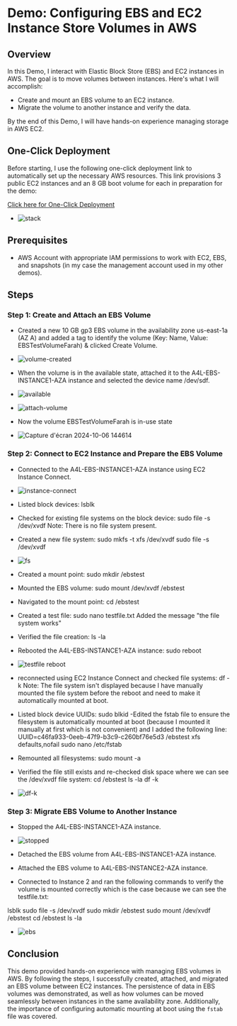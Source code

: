 # Demo: Configuring EBS and EC2 Instance Store Volumes in AWS

## Overview
In this Demo, I interact with Elastic Block Store (EBS) and EC2 instances in AWS. The goal is to move volumes between instances. Here's what I will accomplish:

- Create and mount an EBS volume to an EC2 instance.
- Migrate the volume to another instance and verify the data.

By the end of this Demo, I will have hands-on experience managing storage in AWS EC2.


## One-Click Deployment
Before starting, I use the following one-click deployment link to automatically set up the necessary AWS resources. This link provisions 3 public EC2 instances and an 8 GB boot volume for each in preparation for the demo:

[Click here for One-Click Deployment](https://console.aws.amazon.com/cloudformation/home?region=us-east-1#/stacks/create/review?templateURL=https://learn-cantrill-labs.s3.amazonaws.com/awscoursedemos/0004-aws-associate-ec2-ebs-demo/A4L_VPC_3PUBLICINSTANCES_AL2023.yaml&stackName=EBSDEMO)

- ![stack](https://github.com/user-attachments/assets/25e86463-75d8-4ee3-807b-e9c1675a1fbc)

## Prerequisites

- AWS Account with appropriate IAM permissions to work with EC2, EBS, and snapshots (in my case the management account used in my other demos).

## Steps

### Step 1: Create and Attach an EBS Volume
- Created a new 10 GB gp3 EBS volume in the availability zone us-east-1a (AZ A) and added a tag to identify the volume (Key: Name, Value: EBSTestVolumeFarah) & clicked Create Volume.

- ![volume-created](https://github.com/user-attachments/assets/e14b0447-ff52-47b6-b0a3-43ff8b657a8d)

- When the volume is in the available state, attached it to the A4L-EBS-INSTANCE1-AZA instance and selected the device name /dev/sdf.

- ![available](https://github.com/user-attachments/assets/5c733730-057b-41ce-91f3-413600ff0f56)

- ![attach-volume](https://github.com/user-attachments/assets/42be9b16-63e2-4f1f-b4ed-8eca972b27e8)

- Now the volume EBSTestVolumeFarah is in-use state

- ![Capture d'écran 2024-10-06 144614](https://github.com/user-attachments/assets/4e46a3de-256b-4394-8d91-6c3089bd5336)

### Step 2: Connect to EC2 Instance and Prepare the EBS Volume
- Connected to the A4L-EBS-INSTANCE1-AZA instance using EC2 Instance Connect.

- ![instance-connect](https://github.com/user-attachments/assets/2d659722-80ae-416d-a7dc-c53ebb3dcbe5)


- Listed block devices:
lsblk
- Checked for existing file systems on the block device:
sudo file -s /dev/xvdf
Note: There is no file system present.
- Created a new file system:
sudo mkfs -t xfs /dev/xvdf
sudo file -s /dev/xvdf

- ![fs](https://github.com/user-attachments/assets/f7dd2894-3236-4af4-8008-2675da84b19c)

- Created a mount point:
sudo mkdir /ebstest
- Mounted the EBS volume:
sudo mount /dev/xvdf /ebstest
- Navigated to the mount point:
cd /ebstest
- Created a test file:
sudo nano testfile.txt
Added the message "the file system works"
- Verified the file creation:
ls -la
- Rebooted the A4L-EBS-INSTANCE1-AZA instance:
sudo reboot

- ![testfile reboot](https://github.com/user-attachments/assets/6010ac93-0411-49cd-8a32-c96f4eeb7002)


- reconnected using EC2 Instance Connect and checked file systems:
df -k
Note: The file system isn't displayed because I have manually mounted the file system before the reboot and need to make it automatically mounted at boot.
- Listed block device UUIDs:
sudo blkid
-Edited the fstab file to ensure the filesystem is automatically mounted at boot (because I mounted it manually at first which is not convenient) and I added the following line:
UUID=c46fa933-0eeb-47f9-b3c9-c260bf76e5d3  /ebstest  xfs  defaults,nofail
sudo nano /etc/fstab
- Remounted all filesystems:
sudo mount -a
- Verified the file still exists and re-checked disk space where we can see the /dev/xvdf file system:
cd /ebstest
ls -la
df -k

- ![df-k](https://github.com/user-attachments/assets/1869d477-bad4-4aa5-8583-abf37a9e158e)



### Step 3: Migrate EBS Volume to Another Instance

- Stopped the A4L-EBS-INSTANCE1-AZA instance.

- ![stopped](https://github.com/user-attachments/assets/c2d40208-13e7-4a35-9acc-b9c770273e66)

- Detached the EBS volume from A4L-EBS-INSTANCE1-AZA instance.
- Attached the EBS volume to A4L-EBS-INSTANCE2-AZA instance.
- Connected to Instance 2 and ran the following commands to verify the volume is mounted correctly which is the case because we can see the testfile.txt:

lsblk
sudo file -s /dev/xvdf
sudo mkdir /ebstest
sudo mount /dev/xvdf /ebstest
cd /ebstest
ls -la

- ![ebs](https://github.com/user-attachments/assets/9319fb35-a6e7-4848-b3df-6e38199b1f6d)

## Conclusion

This demo provided hands-on experience with managing EBS volumes in AWS. By following the steps, I successfully created, attached, and migrated an EBS volume between EC2 instances. The persistence of data in EBS volumes was demonstrated, as well as how volumes can be moved seamlessly between instances in the same availability zone. Additionally, the importance of configuring automatic mounting at boot using the `fstab` file was covered.
